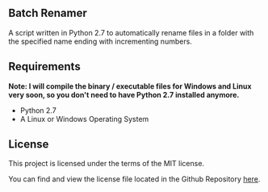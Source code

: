 ## Batch Renamer
A script written in Python 2.7 to automatically rename files in a folder with the specified name ending with incrementing numbers.

## Requirements
**Note: I will compile the binary / executable files for Windows and Linux very soon, so you don't need to have Python 2.7 installed anymore.**
* Python 2.7
* A Linux or Windows Operating System

## License
This project is licensed under the terms of the MIT license.

You can find and view the license file located in the Github Repository [here](https://github.com/darko3/batch-renamer/blob/master/LICENSE).
